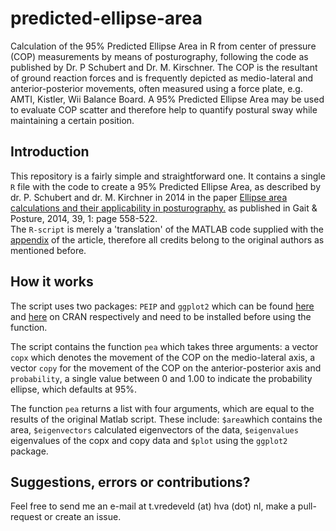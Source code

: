 # predicted-ellipse-area
Calculation of the 95% Predicted Ellipse Area in R from center of pressure (COP) measurements by means of posturography, following the code as published by Dr. P Schubert and Dr. M. Kirschner. The COP is the resultant of ground reaction forces and is frequently depicted as medio-lateral and anterior-posterior movements, often measured using a force plate, e.g. AMTI, Kistler, Wii Balance Board. A 95% Predicted Ellipse Area may be used to evaluate COP scatter and therefore help to quantify postural sway while maintaining a certain position. 

## Introduction 
This repository is a fairly simple and straightforward one. It contains a single `R` file with the code to create a 95% Predicted Ellipse Area, as described by dr. P. Schubert and dr. M. Kirchner in 2014 in the paper [Ellipse area calculations and their applicability in posturography.](https://doi.org/10.1016/j.gaitpost.2013.09.001) as published in Gait & Posture, 2014, 39, 1: page 558-522.  
The `R-script` is merely a 'translation' of the MATLAB code supplied with the [appendix](https://ars.els-cdn.com/content/image/1-s2.0-S0966636213005961-mmc1.docx) of the article, therefore all credits belong to the original authors as mentioned before. 

## How it works
The script uses two packages: `PEIP` and `ggplot2` which can be found [here](https://cran.r-project.org/web/packages/PEIP/index.html) and [here](https://cran.r-project.org/web/packages/ggplot2/index.html) on CRAN respectively and need to be installed before using the function. 

The script contains the function `pea` which takes three arguments: a vector `copx` which denotes the movement of the COP on the medio-lateral axis, a vector `copy` for the movement of the COP on the anterior-posterior axis and `probability`, a single value between 0 and 1.00 to indicate the probability ellipse, which defaults at 95%. 

The function `pea` returns a list with four arguments, which are equal to the results of the original Matlab script. These include: `$area`which contains the area, `$eigenvectors` calculated eigenvectors of the data, `$eigenvalues` eigenvalues of the copx and copy data and `$plot` using the `ggplot2` package. 

## Suggestions, errors or contributions? 
Feel free to send me an e-mail at t.vredeveld (at) hva (dot) nl, make a pull-request or create an issue. 
